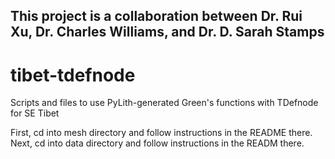 ## This project is a collaboration between Dr. Rui Xu, Dr. Charles Williams, and Dr. D. Sarah Stamps
# tibet-tdefnode
Scripts and files to use PyLith-generated Green's functions with TDefnode for SE Tibet

First, cd into mesh directory and follow instructions in the README there.
Next, cd into data directory and follow instructions in the READM there.
